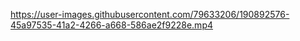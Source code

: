


https://user-images.githubusercontent.com/79633206/190892576-45a97535-41a2-4266-a668-586ae2f9228e.mp4

